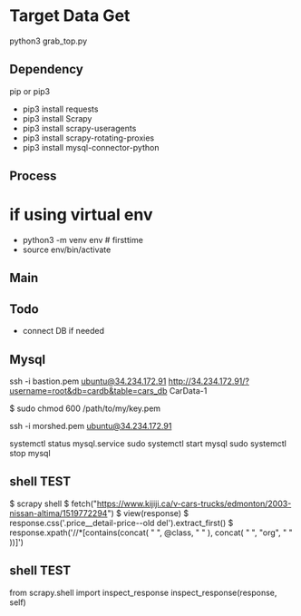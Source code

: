 # Target Data Get 

python3 grab_top.py 

## Dependency 

pip or pip3   

- pip3 install requests
- pip3 install Scrapy
- pip3 install scrapy-useragents
- pip3 install scrapy-rotating-proxies
- pip3 install mysql-connector-python

## Process
# if using virtual env
- python3 -m venv env # firsttime
- source env/bin/activate

## Main 

## Todo
- connect DB if needed


## Mysql
ssh -i bastion.pem ubuntu@34.234.172.91
http://34.234.172.91/?username=root&db=cardb&table=cars_db
CarData-1

$ sudo chmod 600 /path/to/my/key.pem

ssh -i morshed.pem ubuntu@34.234.172.91 

systemctl status mysql.service
sudo systemctl start mysql
sudo systemctl stop mysql

## shell TEST
$ scrapy shell
$ fetch("https://www.kijiji.ca/v-cars-trucks/edmonton/2003-nissan-altima/1519772294")
$ view(response)
$ response.css('.price\_\_detail-price--old del').extract_first()
$ response.xpath('//\*[contains(concat( " ", @class, " " ), concat( " ", "org", " " ))]')

## shell TEST
from scrapy.shell import inspect_response
inspect_response(response, self)